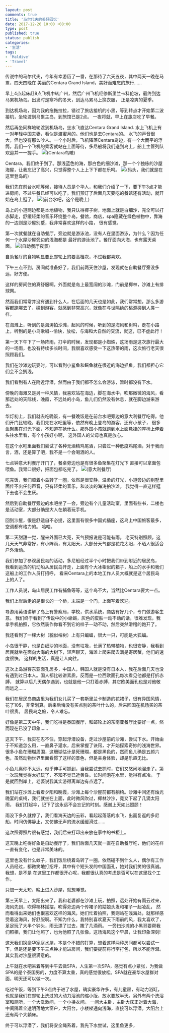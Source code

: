 ```yaml
---
layout: post
comments: true
title: '马尔代夫的美好回忆'
date: 2017-12-26 10:00 +08:00
type: post
published: true
status: publish
categories:
- '生活'
tags:
- 'Maldive'
- 'Travel'
---
```

传说中的马尔代夫，今年有幸游历了一番，在那待了六天五夜，其中两天一晚在马累，四天四晚在
美丽的Centara Grand Island，美好而难忘的旅行……

早上4点起床赶8点飞机中转广州，然后广州飞机经停斯里兰卡科伦坡，最终到达马累机场岛。出发时是寒冷的冬天，到达马累马上换衣服，
正是凉爽的夏季。

到达机场岛，因为我的拖拖拉拉，错过了旅店接机的小黑，等到转点才开始第二波接机，坐轮渡到马累主岛，到旅馆已是2点。
一夜将就，早上在旅店吃了早餐。

然后再坐同样地轮渡到机场岛，坐水飞直达Centara Grand Island. 水上飞机上有一对年轻中国夫妻，看似是渡蜜月的。他们也是去Centara的。
水飞的声音很大，但也没有那么吵人。一个小时后，飞机降落Centara岛边，有一个大而平的浮筒，我们一个飞机的乘客就站在上面等待，多尼船将我们送到岛上，船上主管列队欢迎并一一握手。
![](http://www.hoteliermaldives.com/wp-content/uploads/Centara-Grand-Island-Resort-Spa-Maldives_Exterior.jpg)(Centara鸟瞰)

Centara，我们终于到了。那浅蓝色的海，那白色的细沙滩，那一个个独栋的沙屋海屋，让我忘记了高兴，只觉得整个人上上下下都在乐呵。
![](http://movetrip.com/wp-content/uploads/2015/09/Centara-Grand-Island-Resort-and-Spa-Maldives.jpg)(码头，我们就是在这里登岛的)

我们先在前台水吧等候，接待人员是个华人，和我们介绍了一下，要下午3点才能进房间，不过午餐已经可以吃了。我们预订了后面几天要吃的餐馆还有活动，就开始在岛上逛了。
![](https://www.travelmood.ie/image/hotel/centara-grand-island-resort-spa-maldives-all-inclusive/8981716140062.jpg)(前台水吧，这个是晚上)


岛上的小道两边都是本地植物，我只认得椰子树，地面上就是白细沙，完全可以打赤脚走，舒缓轻柔的音乐环绕整个岛，餐馆，商店，spa隐藏在绿色植物中，靠海的一边则是沙屋别墅，我非常喜欢这样的小路，
很有感觉。

第一次就餐就在自助餐厅，旁边就是游泳池，没有人在里面游泳，为什么？因为任何一个水屋沙屋旁边的浅海都是
最好的游泳池了。餐厅面向大海，也有露天桌面。
![](https://cdn.fostertravel.pl/zdjecia/hotel/hotel-centara-grand-island-resort-atol-ari-malediwy/hotel-centara-grand-island-resort-atol-ari-malediwy-aay8gmCNLCam8xIZZDHTi9-880x500.jpg)(自助餐厅夜景)

自助餐厅的食物明显要比邮轮上的要高档次，不过我都喜欢。

下午三点不到，房间就准备好了，我们前两天住沙屋，发现就在自助餐厅旁没多远，好方便。

这样的房间住的真舒服啊，外面就是岛上最宽阔的沙滩，门前是椰林，沙滩上有排球网。

然而我们常常并没有遇到什么人，在后面的几天也是如此，我们常常想，那么多游客都跑哪去了，碰到游客，就感到非常高兴，就像在与世隔绝的桃源碰到人类一样。

在海滩上，听到的是海涛拍沙滩，起风的时候，听到的是海风和树鸣，走在小路上，听到的是小鸟歌唱--愉快，放松，与海和大自然的交流，就这，已不虚此行！

第一天下午下了一场阵雨，打伞的时候，发现都是小蜘蛛，这场雨是这次旅行最大的一场雨，也没有持续多长时间，我很喜欢感受一下这热带的雨，这次旅行老天很照顾我们。

我们在沙滩边玩耍时，可以看到小鲨鱼和鳐鱼就在很近的海边抓鱼，我们都担心它们会不会搁浅。

我们看到有人在附近浮潜，然而由于我们都不怎么会游泳，暂时都没有下水。

傍晚的海滩又是另一种风情，我喜欢站在海边，脚在海水中，吹那微微的海风，看那远处的天际线，晚霞，不远处的小岛，鱼儿们仍然没有休息，就在脚边游来游去。

华灯初上，我们就去吃晚饭，有一餐晚饭是在前台水吧旁边的意大利餐厅吃得。他们开门比较晚，我们先在水吧里等，依然有晚上登岛的游客，还有小孩子，
很多鱼聚集在灯光下面，不知道在抢什么。那外国小孩就跑到水上面悬挂的座椅上伸着头往水里看，有个小孩好小啊，
这外国人的父母也真是放心。

在这个水吧里面我们尝试了各种无酒精鸡尾酒，只尝过一种低度鸡尾酒，对于我而言，酒，还是算了吧，我不是一个会喝酒的人。

七点钟意大利餐厅开门了，餐桌旁边也是有很多鱼聚集在灯光下
直接可以拿面包喂鱼。我胃口很好，把面包都吃完了。
![](https://edge.media.datahc.com/HI281427506.jpg)(意大利餐厅)

吃完饭，我们顺着小岛转了一圈，依然是很安静，温柔的灯光，小道旁边的别墅里面传不出任何声音，只有轻柔的音乐，和淡淡的海涛拍沙滩。
我觉得一直这样逛下去也不会生厌。

然后到自助餐厅旁边的水吧坐了一会，旁边有个儿童活动室，里面有些书，二楼也是活动室，大部分确是大人在躺着玩手机。

回到沙屋，很是舒适自不必提，这里面有很多中国式插座，这岛上中国旅客最多，空调都有格力的。
哈哈。

第二天甜甜一觉，醒来外面已大亮，天气预报说是可能有雨。
老天特别照顾，这几天天气非常好，有小阵雨，有太阳天，大部分天气都是花花太阳，不晒人很适合户外活动。

我们参加了参观居民岛的活动，多尼船经过半个小时把我们带到附近的居民岛，
我看到运货的机动船从居民岛开走，上面有个大冰柜似的箱子，船上的水手和我们这船上的工作人员打招呼，
看来Centara上的本地工作人员大概就是这个居民岛上的人了。

工作人员说，岛山居民工作有捕鱼等等，这个岛不大，当然比Centara要大一点。

我们上岸后走的是很长的一个桥，末端是一个门，上面写着欢迎。

导游用英语讲解了岛上有警察局，学校，供水系统，商店有好几个，专门做游客生意。
我们终于看到了传说中的小蜥蜴，灰色的皮肤一动不动的话，很难发现，我拿手机拍照，它依然装作你看不到它的样子一动不动，然后突然滑稽的跑开了。


我还看到了一棵大树（貌似榕树）上有只蝙蝠，很大一只，可能是大狐蝠。

小岛很干静，也是白细沙的地面，没有垃圾，长满了热带植物，也很安静，我看到居民就坐在面向大海的大树下，轻声聊天，海滩上爬来爬去满是寄居蟹，他们的速度很快。
这样的生活，真是让人向往。

这次上岛游客东亚面孔居多，中国人，韩国人就是没有日本人，我在后面几天也没有遇到过日本人。国人都比较讲素质，反而是一位西欧面孔每次看见他都是打折赤膊，
就算以后几天偶尔遇到，也就是他一只打着赤膊，其它欧美面孔也是对他敬而远之……

我们在居民岛商店里为我们女儿买了一套斯里兰卡制造的花裙子，很有异国风情，花了10$，非常划算。后来后悔没有买点别的茶叶什么的，后来回国在机场买的茶叶很贵。
居民岛之旅，令人难忘。

好像是第二天中午，我们吃得是泰国餐厅，和邮轮上的东南亚餐厅比要好一点，然而现在已没了印象……

这天下午，我实在忍不住，穿起浮潜设备，走过沙屋前的沙滩，尝试下水。开始由于不知道怎么用，一直鼻子灌水，后来掌握了诀窍，才开始探索奇妙的浅海世界。
很多小鱼在珊瑚周围，这珊瑚估计是死珊瑚，都是黑色的，然而鱼儿确是五颜六色，虽然动物世界里面看惯了这样的景色，但是亲身体验，却是乐趣无比。

小鱼儿离你不太远，似乎伸手可抓到，当我尝试去抓时，它们又悠闲地溜走了。第一次玩我觉得太好玩了，不知不觉已近黄昏。长时间泡在水里，觉得有点冷。
于是就回到岸上，老婆说我其实游得离岸边有点远了。

我们站在沙滩上看着夕阳和晚霞，沙滩上每个沙屋前都有躺椅。沙滩中间还有烛光晚宴的桌椅，我们就坐在上面，此时微风吹过，椰林沙沙，竟又下起了几滴太阳雨，
我们打起伞，记下了这永远不会忘记的时刻。感谢上天如此照顾！

雨没下多久就停了，我们看海天边的云彩，看起起落落的水飞，出而复返的多尼船，时间仿佛静止，又仿佛无声的流水缓缓滑过……

这次照得照片很有感觉，我们后来打印出来放在家中的书柜上。

这天晚上吃得好象是自助餐厅了，我们后面几天就一直在自助餐厅吃，他们的花样一直有变化，也是非常美味的。

这里也没有什么蚊子，我们饭后绕着岛转了一圈，依然碰不到什么人，偶尔有工作人员经过，都微笑地打招呼，其中有个短头发的中国面孔，她对我们笑的很真诚。我想，是不是
在这里工作都很开心呢，我都很认真的考虑是否可以在这里找个工作。

只恨一天太短，晚上进入沙屋，就想睡觉。

第三天早上，太阳出来了，我和老婆都在沙滩上玩，拍照，远处开始有雨云过来，海风先到，吹得椰林摇摆，吹得旁边两个传裙子的姑娘头发和裙子一起凌乱，
然而看得出来她们也很喜欢这样的海风，她们忙着拍照，我则站在浅海处，就那样感受着这海风，好舒服啊。不知为什么，我特别喜欢夏天下雨前的风，我太喜欢了，足足玩了大半个钟头，雨云漂了过去，撒了几滴雨。
一旁扫沙滩的小黑哥要帮我们照相，我们让他照了，也为他照了几张像。这场海风这个早晨，让我印象深刻!


这天我们换豪华家庭水屋，本是个不错的打算，想着这样两种房间都可以尝试一下，但是还是要下午三点钟才能进房间，我们要提前将行李打包，所以不能浮潜。其实我对沙屋很满意的。

上午就在水吧呆着等到中午去做SPA，人生第一次SPA，感觉有点小紧张，为我做SPA的是个泰国男的，力度不算太重，真的感觉很放松。SPA就在豪华水屋群对面，明天还可以做一次。

吃过午饭，等到下午3点终于进了水屋，确实豪华许多，有儿童房，有动力浴缸，也就是我们在邮轮上洗过的大动力浴池的缩小版，放水要放半天。另外有两个洗浴室和厕所，一个大洗漱间，一个小换衣间。
一间大主卧，主卧大床正对着大海，中间隔着全透明落地大窗户，大阳台，小楼梯通向浅海，直接可以浮潜。大阳台上还有两个大躺床。

终于可以浮潜了，我们将安全绳系着，我先下水尝试，这里鱼更多，



























